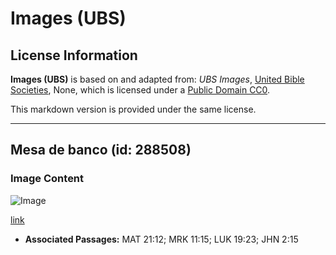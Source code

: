 # Images (UBS)

## License Information

**Images (UBS)** is based on and adapted from: _UBS Images_, [United Bible Societies](https://unitedbiblesocieties.org/), None, which is licensed under a [Public Domain CC0](https://creativecommons.org/public-domain/cc0/).

This markdown version is provided under the same license.



--------------------------------

## Mesa de banco (id: 288508)

### Image Content

![Image](https://cdn.aquifer.bible/aquifer-content/resources/Media/WEB-0353_bank_table.jpg)

[link](https://cdn.aquifer.bible/aquifer-content/resources/Media/WEB-0353_bank_table.jpg)

* **Associated Passages:** MAT 21:12; MRK 11:15; LUK 19:23; JHN 2:15


